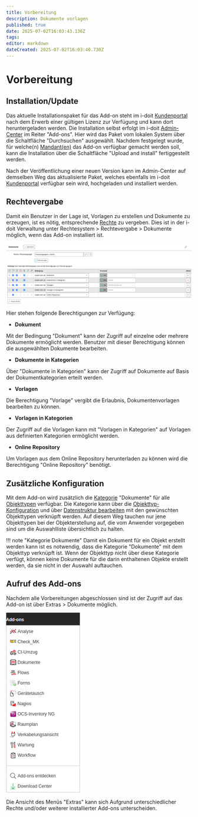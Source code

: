 ```yaml
---
title: Vorbereitung
description: Dokumente vorlagen
published: true
date: 2025-07-02T16:03:43.136Z
tags: 
editor: markdown
dateCreated: 2025-07-02T16:03:40.730Z
---
```


# Vorbereitung

## Installation/Update

Das aktuelle Installationspaket für das Add-on steht im i-doit [Kundenportal](../../administration/kundenportal.md) nach dem Erwerb einer gültigen Lizenz zur Verfügung und kann dort heruntergeladen werden. Die Installation selbst erfolgt im i-doit [Admin-Center](../../administration/admin-center.md) im Reiter "Add-ons". Hier wird das Paket vom lokalen System über die Schaltfläche "Durchsuchen" ausgewählt. Nachdem festgelegt wurde, für welche(n) [Mandant(en)](../../administration/mandantenfaehigkeit.md) das Add-on verfügbar gemacht werden soll, kann die Installation über die Schaltfläche "Upload and install" fertiggestellt werden.

Nach der Veröffentlichung einer neuen Version kann im Admin-Center auf demselben Weg das aktualisierte Paket, welches ebenfalls im i-doit [Kundenportal](../../administration/kundenportal.md) verfügbar sein wird, hochgeladen und installiert werden.

## Rechtevergabe

Damit ein Benutzer in der Lage ist, Vorlagen zu erstellen und Dokumente zu erzeugen, ist es nötig, entsprechende [Rechte](../../effizientes-dokumentieren/rechteverwaltung/index.md) zu vergeben. Dies ist in der i-doit Verwaltung unter Rechtesystem > Rechtevergabe > Dokumente möglich, wenn das Add-on installiert ist.

[![Rechtevergabe](../../assets/images/de/i-doit-add-ons/documents/vorbereitung/1-vor.png)](../../assets/images/de/i-doit-add-ons/documents/vorbereitung/1-vor.png)

Hier stehen folgende Berechtigungen zur Verfügung:

-   **Dokument**

Mit der Bedingung "Dokument" kann der Zugriff auf einzelne oder mehrere Dokumente ermöglicht werden. Benutzer mit dieser Berechtigung können die ausgewählten Dokumente bearbeiten.

-   **Dokumente in Kategorien**

Über "Dokumente in Kategorien" kann der Zugriff auf Dokumente auf Basis der Dokumentkategorien erteilt werden.

-   **Vorlagen**

Die Berechtigung "Vorlage" vergibt die Erlaubnis, Dokumentenvorlagen bearbeiten zu können.

-   **Vorlagen in Kategorien**

Der Zugriff auf die Vorlagen kann mit "Vorlagen in Kategorien" auf Vorlagen aus definierten Kategorien ermöglicht werden.

-   **Online Repository**

Um Vorlagen aus dem Online Repository herunterladen zu können wird die Berechtigung "Online Repository" benötigt.

## Zusätzliche Konfiguration

Mit dem Add-on wird zusätzlich die [Kategorie](../../grundlagen/struktur-it-dokumentation.md) "Dokumente" für alle [Objekttypen](../../grundlagen/struktur-it-dokumentation.md) verfügbar. Die Kategorie kann über die [Objekttyp-Konfiguration](../../grundlagen/benutzerdefinierte-objekttypen.md) und über [Datenstruktur bearbeiten](../../administration/verwaltung/datenstruktur/datenstruktur-bearbeiten.md) mit den gewünschten Objekttypen verknüpft werden. Auf diesem Weg tauchen nur jene Objekttypen bei der Objekterstellung auf, die vom Anwender vorgegeben sind um die Auswahlliste übersichtlich zu halten.

!!! note "Kategorie Dokumente"
    Damit ein Dokument für ein Objekt erstellt werden kann ist es notwendig, dass die Kategorie "Dokumente" mit dem Objekttyp verknüpft ist. Wenn der Objekttyp nicht über diese Kategorie verfügt, können keine Dokumente für die darin enthaltenen Objekte erstellt werden, da sie nicht in der Auswahl auftauchen.

## Aufruf des Add-ons

Nachdem alle Vorbereitungen abgeschlossen sind ist der Zugriff auf das Add-on ist über Extras > Dokumente möglich.

[![Aufruf des Add-ons](../../assets/images/de/i-doit-add-ons/documents/vorbereitung/2-vor.png)](../../assets/images/de/i-doit-add-ons/documents/vorbereitung/2-vor.png)

Die Ansicht des Menüs "Extras" kann sich Aufgrund unterschiedlicher Rechte und/oder weiterer installierter Add-ons unterscheiden.
